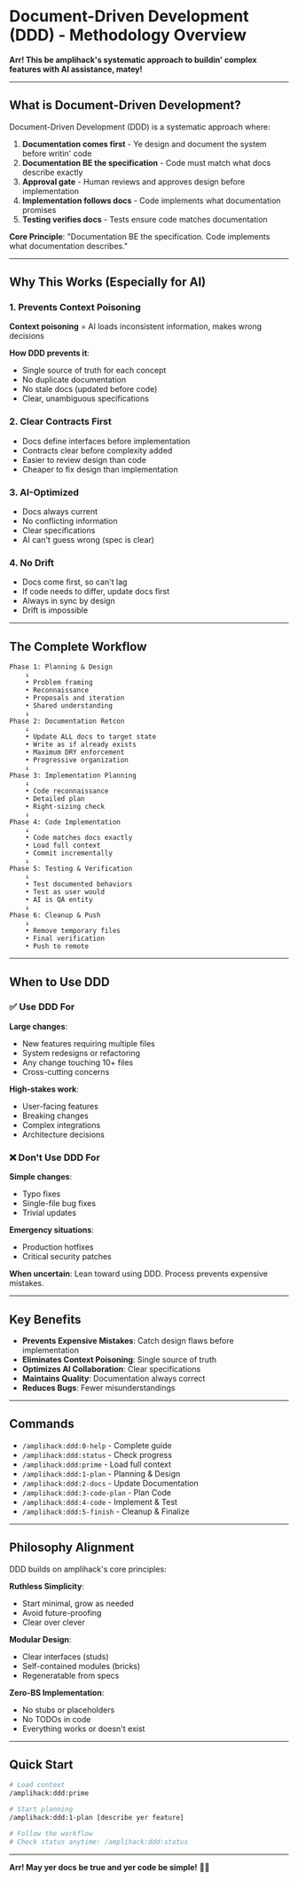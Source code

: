# Document-Driven Development (DDD) - Methodology Overview

**Arr! This be amplihack's systematic approach to buildin' complex features with AI assistance, matey!**

---

## What is Document-Driven Development?

Document-Driven Development (DDD) is a systematic approach where:

1. **Documentation comes first** - Ye design and document the system before writin' code
2. **Documentation BE the specification** - Code must match what docs describe exactly
3. **Approval gate** - Human reviews and approves design before implementation
4. **Implementation follows docs** - Code implements what documentation promises
5. **Testing verifies docs** - Tests ensure code matches documentation

**Core Principle**: "Documentation BE the specification. Code implements what documentation describes."

---

## Why This Works (Especially for AI)

### 1. Prevents Context Poisoning

**Context poisoning** = AI loads inconsistent information, makes wrong decisions

**How DDD prevents it**:
- Single source of truth for each concept
- No duplicate documentation
- No stale docs (updated before code)
- Clear, unambiguous specifications

### 2. Clear Contracts First

- Docs define interfaces before implementation
- Contracts clear before complexity added
- Easier to review design than code
- Cheaper to fix design than implementation

### 3. AI-Optimized

- Docs always current
- No conflicting information
- Clear specifications
- AI can't guess wrong (spec is clear)

### 4. No Drift

- Docs come first, so can't lag
- If code needs to differ, update docs first
- Always in sync by design
- Drift is impossible

---

## The Complete Workflow

```
Phase 1: Planning & Design
    ↓
    • Problem framing
    • Reconnaissance
    • Proposals and iteration
    • Shared understanding
    ↓
Phase 2: Documentation Retcon
    ↓
    • Update ALL docs to target state
    • Write as if already exists
    • Maximum DRY enforcement
    • Progressive organization
    ↓
Phase 3: Implementation Planning
    ↓
    • Code reconnaissance
    • Detailed plan
    • Right-sizing check
    ↓
Phase 4: Code Implementation
    ↓
    • Code matches docs exactly
    • Load full context
    • Commit incrementally
    ↓
Phase 5: Testing & Verification
    ↓
    • Test documented behaviors
    • Test as user would
    • AI is QA entity
    ↓
Phase 6: Cleanup & Push
    ↓
    • Remove temporary files
    • Final verification
    • Push to remote
```

---

## When to Use DDD

### ✅ Use DDD For

**Large changes**:
- New features requiring multiple files
- System redesigns or refactoring
- Any change touching 10+ files
- Cross-cutting concerns

**High-stakes work**:
- User-facing features
- Breaking changes
- Complex integrations
- Architecture decisions

### ❌ Don't Use DDD For

**Simple changes**:
- Typo fixes
- Single-file bug fixes
- Trivial updates

**Emergency situations**:
- Production hotfixes
- Critical security patches

**When uncertain**: Lean toward using DDD. Process prevents expensive mistakes.

---

## Key Benefits

- **Prevents Expensive Mistakes**: Catch design flaws before implementation
- **Eliminates Context Poisoning**: Single source of truth
- **Optimizes AI Collaboration**: Clear specifications
- **Maintains Quality**: Documentation always correct
- **Reduces Bugs**: Fewer misunderstandings

---

## Commands

- `/amplihack:ddd:0-help` - Complete guide
- `/amplihack:ddd:status` - Check progress
- `/amplihack:ddd:prime` - Load full context
- `/amplihack:ddd:1-plan` - Planning & Design
- `/amplihack:ddd:2-docs` - Update Documentation
- `/amplihack:ddd:3-code-plan` - Plan Code
- `/amplihack:ddd:4-code` - Implement & Test
- `/amplihack:ddd:5-finish` - Cleanup & Finalize

---

## Philosophy Alignment

DDD builds on amplihack's core principles:

**Ruthless Simplicity**:
- Start minimal, grow as needed
- Avoid future-proofing
- Clear over clever

**Modular Design**:
- Clear interfaces (studs)
- Self-contained modules (bricks)
- Regeneratable from specs

**Zero-BS Implementation**:
- No stubs or placeholders
- No TODOs in code
- Everything works or doesn't exist

---

## Quick Start

```bash
# Load context
/amplihack:ddd:prime

# Start planning
/amplihack:ddd:1-plan [describe yer feature]

# Follow the workflow
# Check status anytime: /amplihack:ddd:status
```

---

**Arr! May yer docs be true and yer code be simple!** 🏴‍☠️
